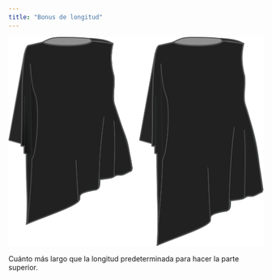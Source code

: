 ```yaml
---
title: "Bonus de longitud"
---
```


![Bonus de longitud](lengthbonus.svg)

Cuánto más largo que la longitud predeterminada para hacer la parte superior.




